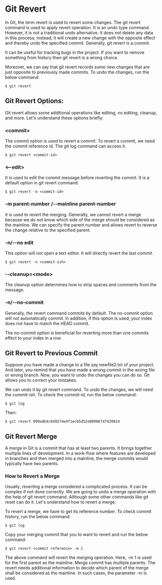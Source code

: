 # Git Revert
In Git, the term revert is used to revert some changes. The git revert command is used to apply revert operation. It is an undo type command. However, it is not a traditional undo alternative. It does not delete any data in this process; instead, it will create a new change with the opposite effect and thereby undo the specified commit. Generally, git revert is a commit.

It can be useful for tracking bugs in the project. If you want to remove something from history then git revert is a wrong choice.

Moreover, we can say that git revert records some new changes that are just opposite to previously made commits. To undo the changes, run the below command:

```
$ git revert   
```

## Git Revert Options:
Git revert allows some additional operations like editing, no editing, cleanup, and more. Let's understand these options briefly:

### \<commit>
The commit option is used to revert a commit. To revert a commit, we need the commit reference id. The git log command can access it.
```
$ git revert <commit-id>  
```
### \<--edit> 
It is used to edit the commit message before reverting the commit. It is a default option in git revert command.
```
$ git revert -e <commit-id>  
```

### -m parent-number /--mainline parent-number
It is used to revert the merging. Generally, we cannot revert a merge because we do not know which side of the merge should be considered as the mainline. We can specify the parent number and allows revert to reverse the change relative to the specified parent.

### -n/--no edit
This option will not open a text editor. It will directly revert the last commit.
```
$ git revert -n <commit-ish>  
```
### --cleanup=\<mode\>
The cleanup option determines how to strip spaces and comments from the message.

### -n/--no-commit
Generally, the revert command commits by default. The no-commit option will not automatically commit. In addition, if this option is used, your index does not have to match the HEAD commit.

The no-commit option is beneficial for reverting more than one commits effect to your index in a row.

## Git Revert to Previous Commit
Suppose you have made a change to a file say newfile2.txt of your project. And later, you remind that you have made a wrong commit in the wrong file or wrong branch. Now, you want to undo the changes you can do so. Git allows you to correct your mistakes. 

We can undo it by git revert command. To undo the changes, we will need the commit-ish. To check the commit-id, run the below command:
```
$ git log  
```

Then:

```
$ git revert 099a8b4c8d92f4e4f1ecb5d52e09906747420814  
```

## Git Revert Merge
A merge in Git is a commit that has at least two parents. It brings together multiple lines of development. In a work-flow where features are developed in branches and then merged into a mainline, the merge commits would typically have two parents.

### How to Revert a Merge
Usually, reverting a merge considered a complicated process. It can be complex if not done correctly. We are going to undo a merge operation with the help of git revert command. Although some other commands like git reset can do it. Let's understand how to revert a merge.

To revert a merge, we have to get its reference number. To check commit history, run the below command:
```
$ git log   
```

Copy your merging commit that you to want to revert and run the below command:
```
$ git revert <commit reference> -m 1  
```
The above command will revert the merging operation. Here, -m 1 is used for the first parent as the mainline. Merge commit has multiple parents. The revert needs additional information to decide which parent of the merge shall be considered as the mainline. In such cases, the parameter -m is used.
